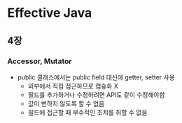 # Effective Java

## 4장
### Accessor, Mutator
- public 클래스에서는 public field 대신에 getter, setter 사용
  - 외부에서 직접 접근하므로 캡슣화 X
  - 필드를 추가하거나 수정하려면 API도 같이 수정해야함
  - 값이 변하지 않도록 할 수 없음
  - 필드에 접근할 때 부수적인 조치를 취할 수 없음

